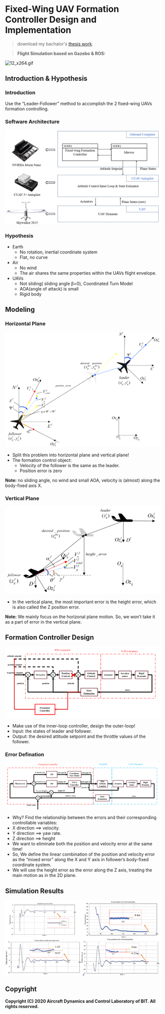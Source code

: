 # Fixed-Wing UAV Formation Controller Design and Implementation

> download my bachalor's [thesis work]().

> **Flight Simulation based on Gazebo & ROS:**

![12_x264.gif](./demo_files/12_x264.gif)

## Introduction & Hypothesis

### Introduction

Use the “Leader-Follower” method to accomplish the 2 fixed-wing UAVs formation controlling.

### Software Architecture

![image](./demo_files/arc.png)

### Hypothesis

- Earth
  - No rotation, inertial coordinate system
  - Flat, no curve
- Air
  - No wind
  - The air shares the same properties within the UAVs flight envelope.
- UAVs
  - Not sliding( sliding angle β=0), Coordinated Turn Model
  - AOA(angle of attack) is small
  - Rigid body

## Modeling

### Horizontal Plane

![ho](./demo_files/ho.png)

- Split this problem into horizontal plane and vertical plane!
- The formation control object:
  - Velocity of the follower is the same as the leader.
  - Position error is zero

**Note:** no sliding angle, no wind and  small AOA, velocity is (almost) along the body-fixed axis X.

### Vertical Plane

![ver](./demo_files/ver.png)

- In the vertical plane, the most important error is the height error, which is also called the Z position error.

**Note:** We mainly focus on the horizonal plane motion.  So, we won’t take it as a part of error in the vertical plane.

## Formation Controller Design

![for_des](./demo_files/for_design.png)

- Make use of the inner-loop controller, design the outer-loop!
- Input: the states of leader and follower.
- Output: the desired attitude setpoint and the throttle values of the follower.

### Error Defination

![ctrl](./demo_files/ctrl.png)

- Why? Find the relationship between the errors and their corresponding controllable variables:
- X direction ==> velocity.
- Y direction ==> yaw rate.
- Z direction ==> height
- We want to eliminate both the position and velocity error at the same time!
- So, We define the linear combination of the position and velocity error as the “mixed error” along the X and Y axis in
  follower’s body-fixed coordinate system.
- We will use the height error as the error along the Z axis, treating the main motion as in the 2D plane.

## Simulation Results

![image](./demo_files/res.png)

## Copyright

**Copyright (C) 2020 Aircraft Dynamics and Control Laboratory of BIT. All rights reserved.**

